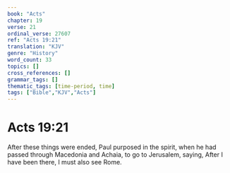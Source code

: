 ```yaml
---
book: "Acts"
chapter: 19
verse: 21
ordinal_verse: 27607
ref: "Acts 19:21"
translation: "KJV"
genre: "History"
word_count: 33
topics: []
cross_references: []
grammar_tags: []
thematic_tags: [time-period, time]
tags: ["Bible","KJV","Acts"]
---
```


# Acts 19:21

After these things were ended, Paul purposed in the spirit, when he had passed through Macedonia and Achaia, to go to Jerusalem, saying, After I have been there, I must also see Rome.
